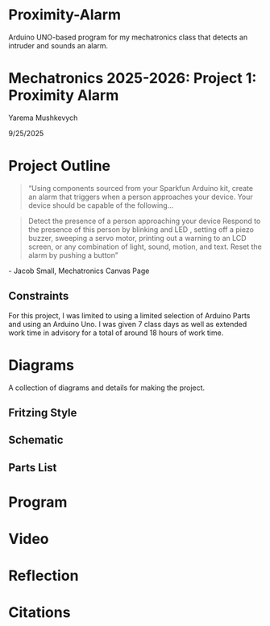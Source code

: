 # Proximity-Alarm
Arduino UNO-based program for my mechatronics class that detects an intruder and sounds an alarm. 

# Mechatronics 2025-2026: Project 1: Proximity Alarm

Yarema Mushkevych

9/25/2025

# Project Outline

> “Using components sourced from your Sparkfun Arduino kit, create an alarm that triggers when a person approaches your device. Your device should be capable of the following...

> Detect the presence of a person approaching your device
> Respond to the presence of this person by blinking and LED , setting off a piezo buzzer, sweeping a servo motor, printing out a warning to an LCD screen, or any combination of light, sound, motion, and text.
> Reset the alarm by pushing a button”

\- Jacob Small, Mechatronics Canvas Page

## Constraints

  For this project, I was limited to using a limited selection of Arduino Parts and using an Arduino Uno. I was given 7 class days as well as extended work time in advisory for a total of around 18 hours of work time. 

# Diagrams

  A collection of diagrams and details for making the project. 

## Fritzing Style

## Schematic

## Parts List

# Program

# Video

# Reflection

# Citations





